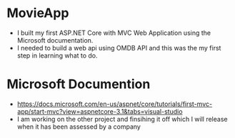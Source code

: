 # MovieApp
- I built my first ASP.NET Core with MVC Web Application using the Microsoft documentation.
- I needed to build a web api using OMDB API and this was the my first step in learning what to do.
# Microsoft Documention
- https://docs.microsoft.com/en-us/aspnet/core/tutorials/first-mvc-app/start-mvc?view=aspnetcore-3.1&tabs=visual-studio
- I am working on the other project and finsihing it off which I will release when it has been assessed by a company
